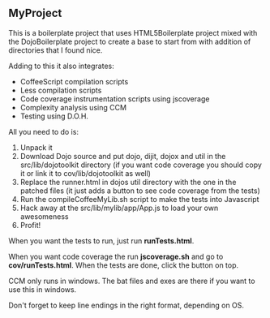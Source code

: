 MyProject
---------
This is a boilerplate project that uses HTML5Boilerplate project mixed with the DojoBoilerplate project to create a base to start from with addition of directories that I found nice.

Adding to this it also integrates:

- CoffeeScript compilation scripts
- Less compilation scripts
- Code coverage instrumentation scripts using jscoverage
- Complexity analysis using CCM
- Testing using D.O.H.

All you need to do is:

1. Unpack it
2. Download Dojo source and put dojo, dijit, dojox and util in the src/lib/dojotoolkit directory (if you want code coverage you should copy it or link it to cov/lib/dojotoolkit as well)
3. Replace the runner.html in dojos util directory with the one in the patched files (it just adds a button to see code coverage from the tests)
4. Run the compileCoffeeMyLib.sh script to make the tests into Javascript
5. Hack away at the src/lib/mylib/app/App.js to load your own awesomeness
6. Profit!

When you want the tests to run, just run **runTests.html**.

When you want code coverage the run **jscoverage.sh** and go to **cov/runTests.html**. When the tests are done, click the button on top.

CCM only runs in windows.
The bat files and exes are there if you want to use this in windows.

Don't forget to keep line endings in the right format, depending on OS.